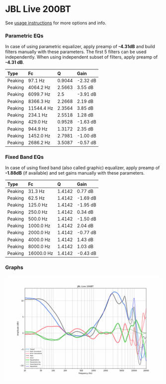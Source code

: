 # JBL Live 200BT
See [usage instructions](https://github.com/jaakkopasanen/AutoEq#usage) for more options and info.

### Parametric EQs
In case of using parametric equalizer, apply preamp of **-4.31dB** and build filters manually
with these parameters. The first 5 filters can be used independently.
When using independent subset of filters, apply preamp of **-4.31 dB**.

| Type    | Fc         |      Q | Gain     |
|:--------|:-----------|:-------|:---------|
| Peaking | 97.1 Hz    | 0.9044 | -2.32 dB |
| Peaking | 4064.2 Hz  | 2.5663 | 3.55 dB  |
| Peaking | 6099.7 Hz  | 2.5    | -3.91 dB |
| Peaking | 8366.3 Hz  | 2.2668 | 2.19 dB  |
| Peaking | 11544.4 Hz | 2.3564 | 3.85 dB  |
| Peaking | 234.1 Hz   | 2.5518 | 1.28 dB  |
| Peaking | 429.0 Hz   | 0.9528 | -1.63 dB |
| Peaking | 944.9 Hz   | 1.3172 | 2.35 dB  |
| Peaking | 1452.0 Hz  | 2.7981 | -1.00 dB |
| Peaking | 2686.2 Hz  | 3.5087 | -0.57 dB |

### Fixed Band EQs
In case of using fixed band (also called graphic) equalizer, apply preamp of **-1.88dB**
(if available) and set gains manually with these parameters.

| Type    | Fc         |      Q | Gain     |
|:--------|:-----------|:-------|:---------|
| Peaking | 31.3 Hz    | 1.4142 | 0.77 dB  |
| Peaking | 62.5 Hz    | 1.4142 | -1.69 dB |
| Peaking | 125.0 Hz   | 1.4142 | -1.95 dB |
| Peaking | 250.0 Hz   | 1.4142 | 0.34 dB  |
| Peaking | 500.0 Hz   | 1.4142 | -1.50 dB |
| Peaking | 1000.0 Hz  | 1.4142 | 2.04 dB  |
| Peaking | 2000.0 Hz  | 1.4142 | -0.77 dB |
| Peaking | 4000.0 Hz  | 1.4142 | 1.43 dB  |
| Peaking | 8000.0 Hz  | 1.4142 | 1.03 dB  |
| Peaking | 16000.0 Hz | 1.4142 | -0.43 dB |

### Graphs
![](./JBL%20Live%20200BT.png)